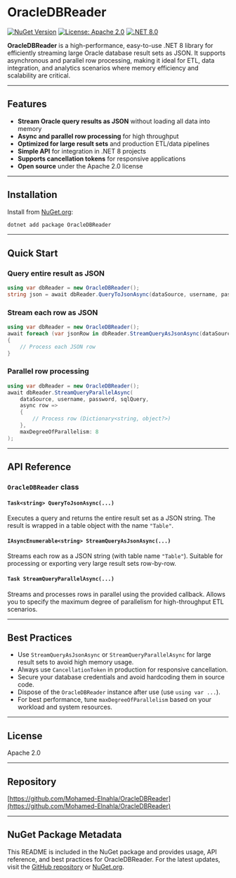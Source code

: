 # OracleDBReader

[![NuGet Version](https://img.shields.io/nuget/v/OracleDBReader.svg)](https://www.nuget.org/packages/OracleDBReader)
[![License: Apache 2.0](https://img.shields.io/badge/License-Apache%202.0-blue.svg)](LICENSE)
[![.NET 8.0](https://img.shields.io/badge/.NET-8.0-blue.svg)](https://dotnet.microsoft.com/en-us/download/dotnet/8.0)

**OracleDBReader** is a high-performance, easy-to-use .NET 8 library for efficiently streaming large Oracle database result sets as JSON. It supports asynchronous and parallel row processing, making it ideal for ETL, data integration, and analytics scenarios where memory efficiency and scalability are critical.

---

## Features

- **Stream Oracle query results as JSON** without loading all data into memory
- **Async and parallel row processing** for high throughput
- **Optimized for large result sets** and production ETL/data pipelines
- **Simple API** for integration in .NET 8 projects
- **Supports cancellation tokens** for responsive applications
- **Open source** under the Apache 2.0 license

---

## Installation

Install from [NuGet.org](https://www.nuget.org/packages/OracleDBReader):

```sh
dotnet add package OracleDBReader
```

---

## Quick Start

### Query entire result as JSON

```csharp
using var dbReader = new OracleDBReader();
string json = await dbReader.QueryToJsonAsync(dataSource, username, password, sqlQuery);
```

### Stream each row as JSON

```csharp
using var dbReader = new OracleDBReader();
await foreach (var jsonRow in dbReader.StreamQueryAsJsonAsync(dataSource, username, password, sqlQuery))
{
    // Process each JSON row
}
```

### Parallel row processing

```csharp
using var dbReader = new OracleDBReader();
await dbReader.StreamQueryParallelAsync(
    dataSource, username, password, sqlQuery,
    async row =>
    {
        // Process row (Dictionary<string, object?>)
    },
    maxDegreeOfParallelism: 8
);
```

---

## API Reference

### `OracleDBReader` class

#### `Task<string> QueryToJsonAsync(...)`

Executes a query and returns the entire result set as a JSON string. The result is wrapped in a table object with the name `"Table"`.

#### `IAsyncEnumerable<string> StreamQueryAsJsonAsync(...)`

Streams each row as a JSON string (with table name `"Table"`). Suitable for processing or exporting very large result sets row-by-row.

#### `Task StreamQueryParallelAsync(...)`

Streams and processes rows in parallel using the provided callback. Allows you to specify the maximum degree of parallelism for high-throughput ETL scenarios.

---

## Best Practices

- Use `StreamQueryAsJsonAsync` or `StreamQueryParallelAsync` for large result sets to avoid high memory usage.
- Always use `CancellationToken` in production for responsive cancellation.
- Secure your database credentials and avoid hardcoding them in source code.
- Dispose of the `OracleDBReader` instance after use (use `using var ...`).
- For best performance, tune `maxDegreeOfParallelism` based on your workload and system resources.

---

## License

Apache 2.0

---

## Repository

[https://github.com/Mohamed-Elnahla/OracleDBReader](https://github.com/Mohamed-Elnahla/OracleDBReader)

---

## NuGet Package Metadata

This README is included in the NuGet package and provides usage, API reference, and best practices for OracleDBReader. For the latest updates, visit the [GitHub repository](https://github.com/Mohamed-Elnahla/OracleDBReader) or [NuGet.org](https://www.nuget.org/packages/OracleDBReader).
